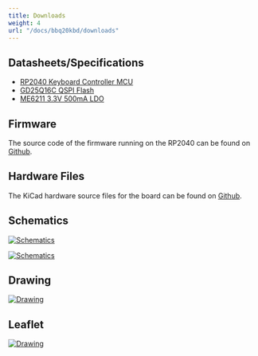 ```yaml
---
title: Downloads
weight: 4
url: "/docs/bbq20kbd/downloads"
---
```


## Datasheets/Specifications
- [RP2040 Keyboard Controller MCU](https://datasheets.raspberrypi.com/rp2040/rp2040-datasheet.pdf)
- [GD25Q16C QSPI Flash](https://eu.mouser.com/datasheet/2/870/gd25q16c_v3_2_20210513-1668164.pdf)
- [ME6211 3.3V 500mA LDO](https://datasheet.lcsc.com/szlcsc/Nanjing-Micro-One-Elec-ME6211C33M5G-N_C82942.pdf)

## Firmware
The source code of the firmware running on the RP2040 can be found on [Github](https://github.com/solderparty/i2c_puppet).

## Hardware Files
The KiCad hardware source files for the board can be found on [Github](https://github.com/solderparty/bbq20kbd_hw).

## Schematics

<div class="text-center">

[![Schematics](/docs/bbq20kbd/schematics_bbq20kbd-1.png)](/docs/bbq20kbd/schematics_bbq20kbd-1.png)

</div>

<div class="text-center">

[![Schematics](/docs/bbq20kbd/schematics_bbq20kbd-2.png)](/docs/bbq20kbd/schematics_bbq20kbd-2.png)

</div>

## Drawing

<div class="text-center">

[![Drawing](/docs/bbq20kbd/drawing_bbq20kbd.png)](/docs/bbq20kbd/drawing_bbq20kbd.png)

</div>

## Leaflet

<div class="text-center">

[![Drawing](/docs/bbq20kbd/leaflet_bbq20kbd.png)](/docs/bbq20kbd/leaflet_bbq20kbd.png)

</div>
